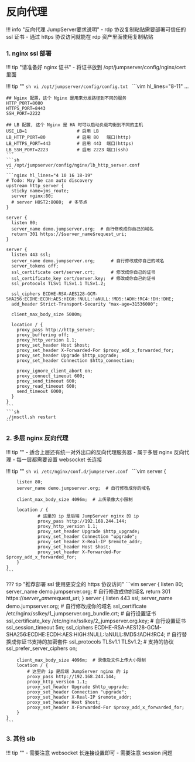 # 反向代理

!!! info "反向代理 JumpServer要求说明"
    - rdp 协议复制粘贴需要部署可信任的 ssl 证书
    - 通过 https 协议访问就能在 rdp 资产里面使用复制粘贴

### 1. nginx ssl 部署

!!! tip "请准备好 nginx 证书"
    - 将证书放到 /opt/jumpserver/config/nginx/cert 里面

!!! tip ""
    ```sh
    vi /opt/jumpserver/config/config.txt
    ```
    ```vim hl_lines="8-11"
    ...

    ## Nginx 配置，这个 Nginx 是用来分发路径到不同的服务
    HTTP_PORT=8080
    HTTPS_PORT=8443
    SSH_PORT=2222

    ## LB 配置, 这个 Nginx 是 HA 时可以启动负载均衡到不同的主机
    USE_LB=1                   # 启用 LB
    LB_HTTP_PORT=80            # 启用 80   端口(http)
    LB_HTTPS_PORT=443          # 启用 443  端口(https)
    LB_SSH_PORT=2223           # 启用 2223 端口(ssh)
    ```
    ```sh
    vi /opt/jumpserver/config/nginx/lb_http_server.conf
    ```
    ```nginx hl_lines="4 10 16 18-19"
    # Todo: May be can auto discovery
    upstream http_server {
      sticky name=jms_route;
      server nginx:80;
      # server HOST2:8080;  # 多节点
    }

    server {
      listen 80;
      server_name demo.jumpserver.org;  # 自行修改成你自己的域名
      return 301 https://$server_name$request_uri;
    }

    server {
      listen 443 ssl;
      server_name demo.jumpserver.org;      # 自行修改成你自己的域名
      server_tokens off;
      ssl_certificate cert/server.crt;      # 修改成你自己的证书
      ssl_certificate_key cert/server.key;  # 修改成你自己的证书
      ssl_protocols TLSv1 TLSv1.1 TLSv1.2;

      ssl_ciphers ECDHE-RSA-AES128-GCM-SHA256:ECDHE:ECDH:AES:HIGH:!NULL:!aNULL:!MD5:!ADH:!RC4:!DH:!DHE;
      add_header Strict-Transport-Security "max-age=31536000";

      client_max_body_size 5000m;

      location / {
        proxy_pass http://http_server;
        proxy_buffering off;
        proxy_http_version 1.1;
        proxy_set_header Host $host;
        proxy_set_header X-Forwarded-For $proxy_add_x_forwarded_for;
        proxy_set_header Upgrade $http_upgrade;
        proxy_set_header Connection $http_connection;

        proxy_ignore_client_abort on;
        proxy_connect_timeout 600;
        proxy_send_timeout 600;
        proxy_read_timeout 600;
        send_timeout 6000;
      }
    }
    ```
    ```sh
    ./jmsctl.sh restart
    ```

### 2. 多层 nginx 反向代理

!!! tip ""
    - 适合上层还有统一对外出口的反向代理服务器
    - 属于多层 nginx 反向代理
    - 每一层都需要设置 websocket 长连接

!!! tip ""
    ```sh
    vi /etc/nginx/conf.d/jumpserver.conf
    ```
    ```vim
    server {

        listen 80;
        server_name demo.jumpserver.org;  # 自行修改成你的域名

        client_max_body_size 4096m;  # 上传录像大小限制

        location / {
                # 这里的 ip 是后端 JumpServer nginx 的 ip
                proxy_pass http://192.168.244.144;
                proxy_http_version 1.1;
                proxy_set_header Upgrade $http_upgrade;
                proxy_set_header Connection "upgrade";
                proxy_set_header X-Real-IP $remote_addr;
                proxy_set_header Host $host;
                proxy_set_header X-Forwarded-For $proxy_add_x_forwarded_for;
        }
    }
    ```

??? tip "推荐部署 ssl 使用更安全的 https 协议访问"
    ```vim
    server {
        listen 80;
        server_name demo.jumpserver.org;  # 自行修改成你的域名
        return 301 https://$server_name$request_uri;
    }
    server {
        listen 443 ssl;
        server_name demo.jumpserver.org;  # 自行修改成你的域名
        ssl_certificate   /etc/nginx/sslkey/1_jumpserver.org_bundle.crt;  # 自行设置证书
        ssl_certificate_key  /etc/nginx/sslkey/2_jumpserver.org.key;  # 自行设置证书
        ssl_session_timeout 5m;
        ssl_ciphers ECDHE-RSA-AES128-GCM-SHA256:ECDHE:ECDH:AES:HIGH:!NULL:!aNULL:!MD5:!ADH:!RC4;  # 自行替换成你证书支持的加密套件
        ssl_protocols TLSv1.1 TLSv1.2;  # 支持的协议
        ssl_prefer_server_ciphers on;

        client_max_body_size 4096m;  # 录像及文件上传大小限制
        location / {
            # 这里的 ip 是后端 JumpServer nginx 的 ip
            proxy_pass http://192.168.244.144;
            proxy_http_version 1.1;
            proxy_set_header Upgrade $http_upgrade;
            proxy_set_header Connection "upgrade";
            proxy_set_header X-Real-IP $remote_addr;
            proxy_set_header Host $host;
            proxy_set_header X-Forwarded-For $proxy_add_x_forwarded_for;
        }
    }
    ```

### 3. 其他 slb

!!! tip ""
    - 需要注意 websocket 长连接设置即可
    - 需要注意 session 问题
